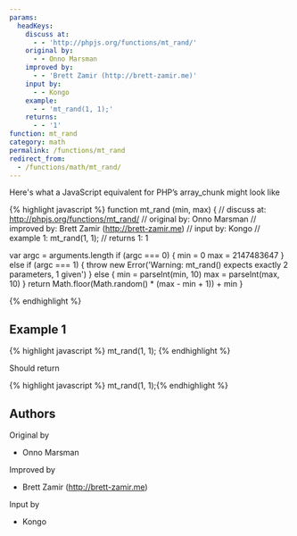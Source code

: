 ```yaml
---
params:
  headKeys:
    discuss at:
      - - 'http://phpjs.org/functions/mt_rand/'
    original by:
      - - Onno Marsman
    improved by:
      - - 'Brett Zamir (http://brett-zamir.me)'
    input by:
      - - Kongo
    example:
      - - 'mt_rand(1, 1);'
    returns:
      - - '1'
function: mt_rand
category: math
permalink: /functions/mt_rand
redirect_from:
  - /functions/math/mt_rand/
---
```


<!-- WARNING! This file is auto generated by `npm run web:inject`, do not edit by hand -->

Here's what a JavaScript equivalent for PHP’s array_chunk might look like

{% highlight javascript %}
function mt_rand (min, max) {
  //  discuss at: http://phpjs.org/functions/mt_rand/
  // original by: Onno Marsman
  // improved by: Brett Zamir (http://brett-zamir.me)
  //    input by: Kongo
  //   example 1: mt_rand(1, 1);
  //   returns 1: 1

  var argc = arguments.length
  if (argc === 0) {
    min = 0
    max = 2147483647
  } else if (argc === 1) {
    throw new Error('Warning: mt_rand() expects exactly 2 parameters, 1 given')
  } else {
    min = parseInt(min, 10)
    max = parseInt(max, 10)
  }
  return Math.floor(Math.random() * (max - min + 1)) + min
}

{% endhighlight %}

## Example 1

{% highlight javascript %}
mt_rand(1, 1);
{% endhighlight %}

Should return

{% highlight javascript %}
mt_rand(1, 1);{% endhighlight %}


## Authors


Original by

- Onno Marsman


Improved by

- Brett Zamir (http://brett-zamir.me)


Input by

- Kongo

